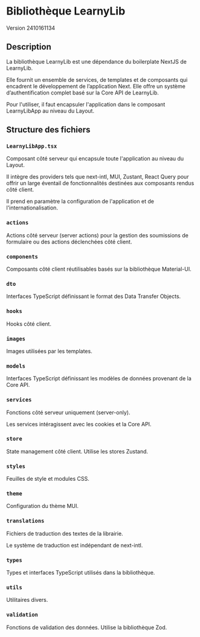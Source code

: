 # Bibliothèque LearnyLib

Version 2410161134

## Description

La bibliothèque LearnyLib est une dépendance du boilerplate NextJS de LearnyLib.

Elle fournit un ensemble de services, de templates et de composants qui encadrent le développement de l’application Next. Elle offre un système d’authentification complet basé sur la Core API de LearnyLib.

Pour l'utiliser, il faut encapsuler l'application dans le composant LearnyLibApp au niveau du Layout.

## Structure des fichiers

### `LearnyLibApp.tsx`

Composant côté serveur qui encapsule toute l'application au niveau du Layout.

Il intègre des providers tels que next-intl, MUI, Zustant, React Query pour offrir un large éventail de fonctionnalités destinées aux composants rendus côté client.

Il prend en paramètre la configuration de l'application et de l'internationalisation.

### `actions`

Actions côté serveur (server actions) pour la gestion des soumissions de formulaire ou des actions déclenchées côté client.

### `components`

Composants côté client réutilisables basés sur la bibliothèque Material-UI.

### `dto`

Interfaces TypeScript définissant le format des Data Transfer Objects.

### `hooks`

Hooks côté client.

### `images`

Images utilisées par les templates.

### `models`

Interfaces TypeScript définissant les modèles de données provenant de la Core API.

### `services`

Fonctions côté serveur uniquement (server-only).

Les services intéragissent avec les cookies et la Core API.

### `store`

State management côté client. Utilise les stores Zustand.

### `styles`

Feuilles de style et modules CSS.

### `theme`

Configuration du thème MUI.

### `translations`

Fichiers de traduction des textes de la librairie.

Le système de traduction est indépendant de next-intl.

### `types`

Types et interfaces TypeScript utilisés dans la bibliothèque.

### `utils`

Utilitaires divers.

### `validation`

Fonctions de validation des données. Utilise la bibliothèque Zod.
